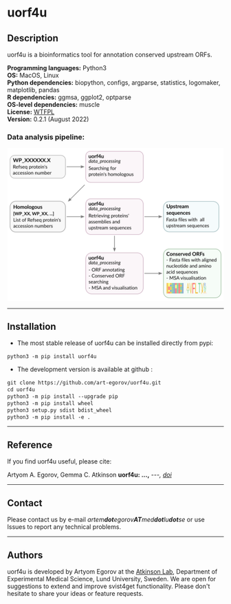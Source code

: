 


# uorf4u

## Description

uorf4u is a bioinformatics tool for annotation conserved upstream ORFs.  

**Programming languages:** Python3  
**OS:** MacOS, Linux  
**Python dependencies:** biopython, configs, argparse, statistics, logomaker, matplotlib, pandas  
**R dependencies:** ggmsa, ggplot2, optparse  
**OS-level dependencies:** muscle  
**License:** [WTFPL](http://www.wtfpl.net)  
**Version:** 0.2.1 (August 2022)

### Data analysis pipeline:

<img  src="img/pipeline.svg" width="600"/>

---


## Installation


- The most stable release of uorf4u can be installed directly from pypi:

```
python3 -m pip install uorf4u
```

- The development version is available at github :

```
git clone https://github.com/art-egorov/uorf4u.git
cd uorf4u
python3 -m pip install --upgrade pip
python3 -m pip install wheel
python3 setup.py sdist bdist_wheel
python3 -m pip install -e .
```

---

## Reference

If you find uorf4u useful, please cite:


Artyom A. Egorov, Gemma C. Atkinson **uorf4u: ...,** *---, [doi]()*

---

## Contact

Please contact us by e-mail _artem**dot**egorov**AT**med**dot**lu**dot**se_ or use Issues to report any technical problems.  

---

## Authors

uorf4u is developed by Artyom Egorov at the [Atkinson Lab](https://atkinson-lab.com), Department of Experimental Medical Science, Lund University, Sweden. We are open for suggestions to extend and improve svist4get functionality. Please don't hesitate to share your ideas or feature requests.

